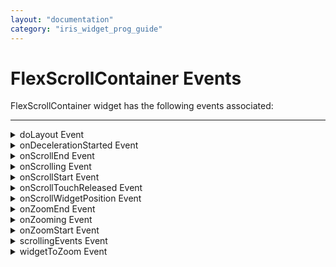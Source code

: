 ```yaml
---
layout: "documentation"
category: "iris_widget_prog_guide"
---
```

                               


FlexScrollContainer Events
==========================

FlexScrollContainer widget has the following events associated:

* * *


<details close markdown="block"><summary>doLayout Event</summary>

* * *

This event is invoked for every widget when the widget position and dimensions are computed. This event is invoked for all the widgets placed inside flex containers. This event is invoked in the order in which the widgets are added to the widget hierarchy and expect the frame property of the widget is calculated and available for use within this event.

### Syntax
{% highlight VoltMx %}
doLayout()
{% endhighlight %}

### Read/Write

Read + Write

### Remarks

This event is used to set the layout properties of child widgets in the relation to self and peer widgets whose layout is not yet performed.

> **_Note:_** The number of times this event invoked may vary per platform. It is not recommended to write business logic assuming that this function is invoked only once when there is a change in positional or dimensional properties. This event will not trigger when transformations are applied though widget is moved or scaled or rotated from its original location.

### Example

{% highlight VoltMx %}
//Sample code to set doLayout event callback to a button widget.
/*This code changes the top property of button2 and makes it appear below button1.*/
myForm.button1.doLayout=doLayoutButton1;


function doLayoutButton1(){
      
    myForm.button2.top = myForm.button1.frame.height;
}
{% endhighlight %}

### Platform Availability

*   iOS
*   Android
*   Windows
*   SPA

* * *

</details>
<details close markdown="block"><summary>onDecelerationStarted Event</summary>

* * *

An event callback is invoked by the platform when the user stops scrolling but the content still moves before the content actually stops. This event is invoked asynchronously.

### Syntax
{% highlight VoltMx %}
onDecelerationStarted()
{% endhighlight %}

### Read/Write

Read + Write

### Example

{% highlight VoltMx %}
//Sample code to set a callback to the onDecelerationStarted event for a FlexScrollContainer widget.

myForm.myFlexScroll.onDecelerationStarted=onDecelerationStartedCallback;

function onDecelerationStartedCallback() {
    //write your logic here.
}
{% endhighlight %}

### Platform Availability

This property is available on iOS platform.

* * *

</details>
<details close markdown="block"><summary>onScrollEnd Event</summary>

* * *

An event callback is invoked by the platform when the scrolling is ended. This event is invoked asynchronously.

### Syntax
{% highlight VoltMx %}
onScrollEnd ()  
{% endhighlight %}

source \[widgetref\]

Optional. Handle to the widget reference on which the scrolling is ended.

### Read/Write

Read + Write

### Example

{% highlight VoltMx %}
//Sample code to set a callback to the onScrollEnd event for a FlexScrollContainer widget.

myForm.myFlexScroll.onScrollEnd=onScrollEndCallback;

function onScrollEndCallback(eventobject) {
    //write your logic here.
}
{% endhighlight %}

### Platform Availability

*   iOS
*   Android
*   Windows
*   SPA

* * *

</details>
<details close markdown="block"><summary>onScrolling Event</summary>

* * *

An event callback is invoked by the platform when the scrolling is in progress. This event is invoked asynchronously.

### Syntax
{% highlight VoltMx %}
onScrolling (source)
{% endhighlight %}

### Input Parameters

source \[widgetref\]

Handle to the widget reference on which the scrolling is in progress.

### Read/Write

Read + Write

### Example

{% highlight VoltMx %}
//Sample code to set a callback to the onScrolling event for a FlexScrollContainer widget.

myForm.myFlexScroll.onScrolling=onScrollingCallback;

function onScrollingCallback(eventobject) {
    //write your logic here.
}
{% endhighlight %}

### Platform Availability

*   iOS
*   Android
*   Windows
*   SPA

* * *

</details>
<details close markdown="block"><summary>onScrollStart Event</summary>

* * *

An event callback is invoked by the platform when the user starts scrolling the content. This event is invoked asynchronously.

### Syntax
{% highlight VoltMx %}
onScrollStart()
{% endhighlight %}

source \[widgetref\]

Optional. Handle to the widget reference on which the scrolling has started.

### Read/Write

Read + Write

### Example

{% highlight VoltMx %}
//Sample code to set a callback to the onScrollStart event for a FlexScrollContainer widget.

myForm.myFlexScroll.onScrollStart=onScrollStartCallback;

function onScrollStartCallback(eventobject) {
    //write your logic here.
}
{% endhighlight %}

### Platform Availability

*   iOS
*   Android
*   Windows
*   SPA

* * *

</details>
<details close markdown="block"><summary>onScrollTouchReleased Event</summary>

* * *

An event callback is invoked by the platform when the user touch is released from the touch surface. This event is invoked asynchronously.

### Syntax
{% highlight VoltMx %}
onScrollTouchReleased()  
{% endhighlight %}
source \[widgetref\]

Optional. Handle to the widget reference on which the user touch is released from the display.

### Read/Write

Read + Write

### Example

{% highlight VoltMx %}
//Sample code to set a callback to the onScrollTouchReleased event for a FlexScrollContainer widget.

myForm.myFlexScroll.onScrollTouchReleased=onScrollTouchReleasedCallback;

function onScrollTouchReleasedCallback(eventobject) {
    //write your logic here.
}
{% endhighlight %}

### Platform Availability

*   iOS
*   Android
*   SPA

* * *

</details>
<details close markdown="block"><summary>onScrollWidgetPosition Event</summary>

* * *

This event callback is invoked by the platform when the widget location position gets changed on scrolling. The onScrollWidgetPosition event returns the positional coordinates of the widget's location with respect to the screen (screenX and screenY) and the parent container (frameX and frameY). This event is invoked asynchronously, and is not available for FlexForm widget.

### Syntax
{% highlight VoltMx %}
onScrollWidgetPosition()
{% endhighlight %}

### Read/Write

Read + Write

### Example

{% highlight VoltMx %}
var LabelWdg = new voltmx.ui.Label(basicConf, layoutConf, pspConf);
form.add(LabelWdg);
LabelWdg.onScrollWidgetPosition = onScrollWidgetPositionCallBack;

function onScrollWidgetPositionCallBack(wdg, screenX, screenY, frameX, frameY) { //wdg : Widget that is registered for onScrollWidgetPosition.
    /*screenX : Position of widget with respect to 
the screen's X - coordinates (after downsizing the navigation bar and status bar).*/
    /*screenY : Position of widget with respect to the screen's Y - 
coordinates (after downsizing the navigation bar and status bar).*/
    //frameX : Position of widget with respect to parent container's X- coordinates.
    //frameY : Position of widget with respect to parent container's Y- coordinates.
}
{% endhighlight %}

### Platform Availability

*   Not Accessible from IDE
*   Android, iOS, SPA, and Windows

* * *

</details>
<details close markdown="block"><summary>onZoomEnd Event</summary>

* * *

An event callback is invoked by the platform when the zooming has ended. This event is invoked asynchronously.

### Syntax
{% highlight VoltMx %}
onZoomEnd()
{% endhighlight %}

source \[widgetref\]

Handle to the widget reference on which the zooming has ended.

### Read/Write

Read + Write

### Remarks

For example, If you have a form with a flexScrollContainer and an image widget inside flexScrollContainer, when you pinch the screen on flexScrollContainer it will call the function configured using widgetToZoom event. If the function returns image, the image will be zoomed.

{% highlight VoltMx %}

function onZoomEndCalBck(flexScrollContainer) {
    //Write your logic here
         
    voltmx.print("zooming ended");
}
myForm.myflexScrollContainer.onZoomEnd = onZoomEndCalBck;
{% endhighlight %}

> **_Note:_** This event callback is invoked only when zooming is initiated by user interaction.

### Platform Availability

Available in the IDE.

Available on iOS platform.

* * *

</details>
<details close markdown="block"><summary>onZooming Event</summary>

* * *

An event callback is invoked by the platform when the container is zooming. This event is invoked asynchronously.

### Syntax
{% highlight VoltMx %}
onZooming ()
{% endhighlight %}

source \[widgetref\]

Optional. Handle to the widget reference on which the zooming has started.

### Read/Write

Read + Write

### Remarks

For example, If you have a form with a flexScrollContainer and an image widget inside flexScrollContainer, when you pinch the screen on flexScrollContainer it will call the function configured using widgetToZoom event. If the function returns image, the image will be zoomed.

{% highlight VoltMx %}
function onZoomingCalBck(flexScrollContainer) {
    //Write your logic here.
}
myForm.myflexScrollContainer.onZooming = onZoomingCalBck;

{% endhighlight %}

> **_Note:_** This event callback is invoked only when zooming is initiated by user interaction.

### Platform Availability

Available on iOS platform.

* * *

</details>
<details close markdown="block"><summary>onZoomStart Event</summary>

* * *

An event callback is invoked by the platform when the container is about to zoom. This event is invoked asynchronously.

### Syntax
{% highlight VoltMx %}
onZoomStart()
{% endhighlight %}

source \[widgetref\]

Optional. Handle to the widget reference on which the zooming has started.

widget \[widgetref\]

Optional. Specifies the widget that actually zooms.

### Read/Write

Read + Write

### Remarks

For example, If you have a form with a flexScrollContainer and an image widget inside flexScrollContainer, when you pinch the screen on flexScrollContainer it will call the function configured using widgetToZoom event. If the function returns image, the image will be zoomed.

{% highlight VoltMx %}

function onZoomStartCalBck(flexScrollContainer) {
    //Write your logic here
          
    voltmx.print("zooming started");
}
myForm.myflexScrollContainer.onZoomStart = onZoomStartCalBck;
{% endhighlight %}

> **_Note:_** This event callback is invoked only when zooming is initiated by user interaction.

### Platform Availability

Available on iOS platform.

* * *

</details>
<details close markdown="block"><summary>scrollingEvents Event</summary>

* * *

This event callback is invoked while scrolling the FlexScrollContainer horizontally or vertically. The **scrollingEvents** event is triggered when the FlexScrollContainer is pushed or pulled beyond its horizontal or vertical boundaries.

### Syntax
{% highlight VoltMx %}
scrollingEvents()
{% endhighlight %}

Events defined in scrollingEvents

**onPull**: This event is triggered when the FlexScrollContainer is pulled while scrolling horizontally or vertically.

onPull(widgetRef)

**onPush**: This event is triggered when the FlexScrollContainer is pushed while scrolling horizontally or vertically.

onPush(widgetRef)

**onReachingBegining**: This event is triggered when the scrolling bar reaches the beginning of the FlexScrollContainer widget.

onReachingBegining(widgetRef)

**onReachingEnd**: This event is triggered when the scrolling bar reaches the end of the FlexScrollContainer widget.

onReachingEnd(widgetRef)

Input Parameters

_widgetRef_

This parameter references the FlexScrollContainer that triggered the event.

### Read/Write

Read + Write

### Remarks

*   In SPA and iOS, pull and push events are triggered only when the [bounces](FlexScrollContainer_Properties.html#bounces) property is set as true.
*   When the [scrollDirection](FlexScrollContainer_Properties.html#scrollDi) Property of the **FlexScrollContainer** is set as vertical, the text provided in the **[pullToRefreshI18NKey](#pullToRefreshI18NKey)** and **[pushToRefreshI18NKey](#pushToRefreshI18NKey)** attributes takes precedence over the icons provided in **[pullToRefreshIcon](#pullToRefreshIcon)** and **[pushToRefreshIcon](#pushToRefreshIcon)**.
*   When the [scrollDirection](FlexScrollContainer_Properties.html#scrollDi) Property of the **FlexScrollContainer** is set as horizontal, only the icons provided in **[pullToRefreshIcon](#pullToRefreshIcon)** and **[pushToRefreshIcon](#pushToRefreshIcon)** are displayed.

### Limitations

*   Desktop Web does not support onPull and onPush events.
*   onPull and onPush events do not work when the [scrollDirection](FlexScrollContainer_Properties.html#scrollDi) Property is set as Both.
*   When onPull and onPush events are configured, the parent container does not scroll.
*   In Android, when onPull and onPush events are enabled, the [scrollDirection](FlexScrollContainer_Properties.html#scrollDi) Property cannot be modified in the same FlexForm.
*   In Android, you cannot enable **scrollingEvents** after navigating to the FlexForm. It must be enabled before navigating to the form.

{% highlight VoltMx %}
//The following function should be called in the Preshow event of the myForm FlexForm.
function myFormPreShow() {
 myForm.myFlexScroll.scrollingEvents = {
  "onPull": flxPushMethod,
  "onPush": flxPullMethod,
  "onReachingBegining": flxReachBeginMethod,
  "onReachingEnd": flxReachEndMethod,
 };
}
//The following functions should be defined in the modules.
//The callback assigned to the onPush event.  
function flxPushMethod(widgetRef) {
 voltmx.print("onPush");
}
//The callback assigned to the onPull event.
function flxPullMethod(widgetRef) {
 voltmx.print("onPull");
}
//The callback assigned to the onReachingBegining event.
function flxReachBeginMethod(widgetRef) {
 voltmx.print("onReachingBegining");
}
//The callback assigned to the onReachingEnd event.
function flxReachEndMethod(widgetRef) {
 voltmx.print("onReachingEnd");
}
{% endhighlight %}

### Platform Availability

*   Android
*   iOS
*   Windows
*   SPA

* * *

</details>
<details close markdown="block"><summary>widgetToZoom Event</summary>

* * *

An event callback is invoked by the platform to return one of the child widgets of source to zoom. The returning source itself may not result in zooming the entire source. The container will not zoom, if a null value is returned. This event is invoked asynchronously.

### Syntax
{% highlight VoltMx %}
widgetToZoom()
{% endhighlight %}

source \[widgetref\]

Optional. Handle to the widget reference on which the zooming has started.

### Read/Write

Read + Write

### Remarks

For example, If you have a form with a flexScrollContainer and an image widget inside flexScrollContainer, when you pinch the screen on flexScrollContainer it will call the function configured using widgetToZoom event. If the function returns image, the image will be zoomed.

{% highlight VoltMx %}

function onWidgetToZoomCalBck(flexScrollContainer) {
    //Write your logic here
    return flexScrollContainer.image;
}
myForm.myflexScrollContainer.widgetToZoom = onWidgetToZoomCalBck;
{% endhighlight %}

> **_Note:_** This event callback is invoked only when zooming is initiated by user interaction.

### Platform Availability

Available in the IDE.

Available on iOS platform.

* * *

